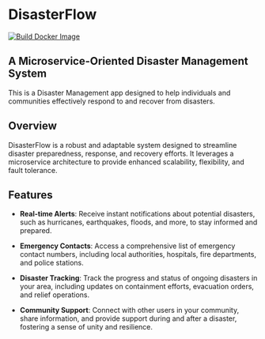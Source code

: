 # DisasterFlow

[![Build Docker Image](https://github.com/Tomdieu/DisasterFlow/actions/workflows/build-and-publish-images.yaml/badge.svg)](https://github.com/Tomdieu/DisasterFlow/actions/workflows/build-and-publish-images.yaml)

## A Microservice-Oriented Disaster Management System

This is a Disaster Management app designed to help individuals and communities effectively respond to and recover from disasters.

## Overview

DisasterFlow is a robust and adaptable system designed to streamline disaster preparedness, response, and recovery efforts. It leverages a microservice architecture to provide enhanced scalability, flexibility, and fault tolerance.

## Features

- **Real-time Alerts**: Receive instant notifications about potential disasters, such as hurricanes, earthquakes, floods, and more, to stay informed and prepared.

- **Emergency Contacts**: Access a comprehensive list of emergency contact numbers, including local authorities, hospitals, fire departments, and police stations.

<!-- - **Safety Tips**: Get access to valuable safety tips and guidelines on how to handle different types of emergencies, ensuring you know what to do in critical situations. -->

<!-- - **Checklists and Guides**: Utilize helpful checklists and step-by-step guides for disaster preparedness, evacuation planning, emergency supplies, and more. -->

- **Disaster Tracking**: Track the progress and status of ongoing disasters in your area, including updates on containment efforts, evacuation orders, and relief operations.

- **Community Support**: Connect with other users in your community, share information, and provide support during and after a disaster, fostering a sense of unity and resilience.
<!-- 
## Installation

To install DisasterFlow on your device, follow these steps:

1. Visit the [App Store](link-to-app-store) or [Google Play Store](link-to-play-store) and search for "DisasterFlow."

2. Tap the "Install" button to download the app.

3. Once the installation is complete, launch the app and grant the necessary permissions.

4. Sign up for a new account or log in with your existing credentials.

5. Start exploring the app and take advantage of its features to better prepare for emergencies and mitigate the impact of disasters.

## Feedback and Support

We value your feedback and are committed to continuously improving DisasterFlow. If you have any questions, suggestions, or encounter any issues while using the app, please reach out to our support team at support@disasterflow.com.

We appreciate your support and hope that DisasterFlow becomes an essential tool in your disaster management preparedness efforts.

Stay safe and be prepared! -->